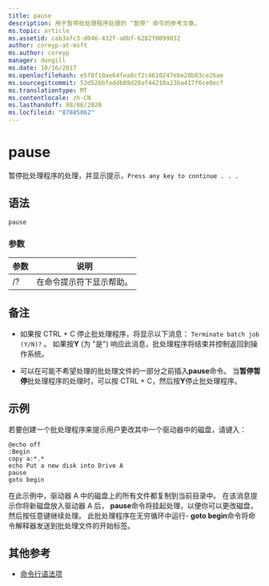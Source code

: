 ```yaml
---
title: pause
description: 用于暂停批处理程序处理的 "暂停" 命令的参考文章。
ms.topic: article
ms.assetid: cab3afc3-d046-432f-a0bf-6282f0099032
author: coreyp-at-msft
ms.author: coreyp
manager: dongill
ms.date: 10/16/2017
ms.openlocfilehash: e5f8f10ae64fea8cf2c4610247ebe28b03ce26ae
ms.sourcegitcommit: 53d526bfeddb89d28af44210a23ba417f6ce0ecf
ms.translationtype: MT
ms.contentlocale: zh-CN
ms.lasthandoff: 08/06/2020
ms.locfileid: "87885062"
---
```

# <a name="pause"></a>pause

暂停批处理程序的处理，并显示提示，`Press any key to continue . . .`

## <a name="syntax"></a>语法

```
pause
```

### <a name="parameters"></a>参数

| 参数 | 说明 |
|--|--|
| /? | 在命令提示符下显示帮助。 |

## <a name="remarks"></a>备注

- 如果按 CTRL + C 停止批处理程序，将显示以下消息： `Terminate batch job (Y/N)?` 。 如果按**Y** (为 "是") 响应此消息，批处理程序将结束并控制返回到操作系统。

- 可以在可能不希望处理的批处理文件的一部分之前插入**pause**命令。 当**暂停暂停**批处理程序的处理时，可以按 CTRL + C，然后按**Y**停止批处理程序。

## <a name="examples"></a>示例

若要创建一个批处理程序来提示用户更改其中一个驱动器中的磁盘，请键入：

```
@echo off
:Begin
copy a:*.*
echo Put a new disk into Drive A
pause
goto begin
```

在此示例中，驱动器 A 中的磁盘上的所有文件都复制到当前目录中。 在该消息提示你将新磁盘放入驱动器 A 后， **pause**命令将挂起处理，以便你可以更改磁盘，然后按任意键继续处理。 此批处理程序在无穷循环中运行- **goto begin**命令将命令解释器发送到批处理文件的开始标签。

## <a name="additional-references"></a>其他参考

- [命令行语法项](command-line-syntax-key.md)